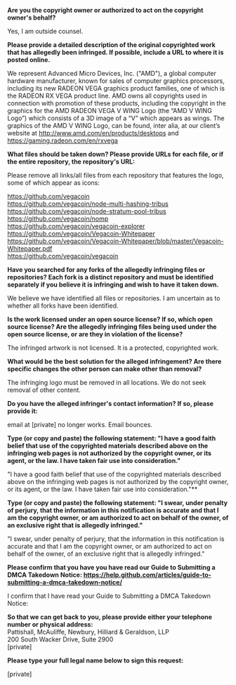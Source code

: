 **Are you the copyright owner or authorized to act on the copyright owner's behalf?**  

Yes, I am outside counsel.  

**Please provide a detailed description of the original copyrighted work that has allegedly been infringed. If possible, include a URL to where it is posted online.**  

We represent Advanced Micro Devices, Inc. ("AMD"), a global computer hardware manufacturer, known for sales of computer graphics processors, including its new RADEON VEGA graphics product families, one of which is the RADEON RX VEGA product line. AMD owns all copyrights used in connection with promotion of these products, including the copyright in the graphics for the AMD RADEON VEGA V WING Logo (the “AMD V WING Logo”) which consists of a 3D image of a “V” which appears as wings. The graphics of the AMD V WING Logo, can be found, inter alia, at our client’s website at http://www.amd.com/en/products/desktops
and https://gaming.radeon.com/en/rxvega  

**What files should be taken down? Please provide URLs for each file, or if the entire repository, the repository's URL:**  

Please remove all links/all files from each repository that features the logo, some of which appear as icons:  

https://github.com/vegacoin  
https://github.com/vegacoin/node-multi-hashing-tribus  
https://github.com/vegacoin/node-stratum-pool-tribus  
https://github.com/vegacoin/nomp  
https://github.com/vegacoin/vegacoin-explorer  
https://github.com/vegacoin/Vegacoin-Whitepaper  
https://github.com/vegacoin/Vegacoin-Whitepaper/blob/master/Vegacoin-Whitepaper.pdf  
https://github.com/vegacoin/vegacoin  

**Have you searched for any forks of the allegedly infringing files or repositories? Each fork is a distinct repository and must be identified separately if you believe it is infringing and wish to have it taken down.**  

We believe we have identified all files or repositories. I am uncertain as to whether all forks have been identified.  

**Is the work licensed under an open source license? If so, which open source license? Are the allegedly infringing files being used under the open source license, or are they in violation of the license?**  

The infringed artwork is not licensed. It is a protected, copyrighted work.  

**What would be the best solution for the alleged infringement? Are there specific changes the other person can make other than removal?**  

The infringing logo must be removed in all locations. We do not seek removal of other content.  

**Do you have the alleged infringer's contact information? If so, please provide it:**  

email at [private] no longer works. Email bounces.  

**Type (or copy and paste) the following statement: "I have a good faith belief that use of the copyrighted materials described above on the infringing web pages is not authorized by the copyright owner, or its agent, or the law. I have taken fair use into consideration."**  

"I have a good faith belief that use of the copyrighted materials described above on the infringing web pages is not authorized by the copyright owner, or its agent, or the law. I have taken fair use into consideration."**  

**Type (or copy and paste) the following statement: "I swear, under penalty of perjury, that the information in this notification is accurate and that I am the copyright owner, or am authorized to act on behalf of the owner, of an exclusive right that is allegedly infringed."**  

"I swear, under penalty of perjury, that the information in this notification is accurate and that I am the copyright owner, or am authorized to act on behalf of the owner, of an exclusive right that is allegedly infringed."  

**Please confirm that you have you have read our Guide to Submitting a DMCA Takedown Notice: https://help.github.com/articles/guide-to-submitting-a-dmca-takedown-notice/**  

I confirm that I have read your Guide to Submitting a DMCA Takedown Notice:  

**So that we can get back to you, please provide either your telephone number or physical address:**  
Pattishall, McAuliffe, Newbury, Hilliard & Geraldson, LLP  
200 South Wacker Drive, Suite 2900  
[private]  

**Please type your full legal name below to sign this request:**

[private]  
